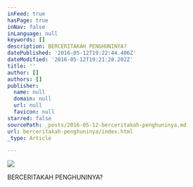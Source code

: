 ```yaml
---
inFeed: true
hasPage: true
inNav: false
inLanguage: null
keywords: []
description: BERCERITAKAH PENGHUNINYA?
datePublished: '2016-05-12T19:22:44.406Z'
dateModified: '2016-05-12T19:21:28.202Z'
title: ''
author: []
authors: []
publisher:
  name: null
  domain: null
  url: null
  favicon: null
starred: false
sourcePath: _posts/2016-05-12-berceritakah-penghuninya.md
url: berceritakah-penghuninya/index.html
_type: Article

---
```

![](https://the-grid-user-content.s3-us-west-2.amazonaws.com/7c9a0b55-dd44-4f70-9076-c2b1cbdc70e9.jpg)

BERCERITAKAH PENGHUNINYA?
